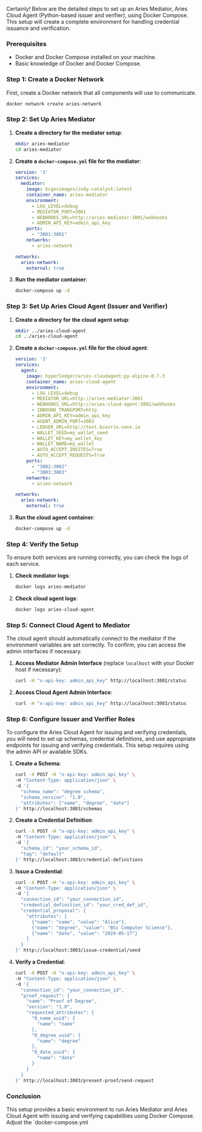 Certainly! Below are the detailed steps to set up an Aries Mediator, Aries Cloud Agent (Python-based issuer and verifier), using Docker Compose. This setup will create a complete environment for handling credential issuance and verification.

### Prerequisites
- Docker and Docker Compose installed on your machine.
- Basic knowledge of Docker and Docker Compose.

### Step 1: Create a Docker Network
First, create a Docker network that all components will use to communicate.

```sh
docker network create aries-network
```

### Step 2: Set Up Aries Mediator
1. **Create a directory for the mediator setup**:
   ```sh
   mkdir aries-mediator
   cd aries-mediator
   ```

2. **Create a `docker-compose.yml` file for the mediator**:
   ```yaml
   version: '3'
   services:
     mediator:
       image: bcgovimages/indy-catalyst:latest
       container_name: aries-mediator
       environment:
         - LOG_LEVEL=debug
         - MEDIATOR_PORT=3001
         - WEBHOOKS_URL=http://aries-mediator:3001/webhooks
         - ADMIN_API_KEY=admin_api_key
       ports:
         - "3001:3001"
       networks:
         - aries-network

   networks:
     aries-network:
       external: true
   ```

3. **Run the mediator container**:
   ```sh
   docker-compose up -d
   ```

### Step 3: Set Up Aries Cloud Agent (Issuer and Verifier)
1. **Create a directory for the cloud agent setup**:
   ```sh
   mkdir ../aries-cloud-agent
   cd ../aries-cloud-agent
   ```

2. **Create a `docker-compose.yml` file for the cloud agent**:
   ```yaml
   version: '3'
   services:
     agent:
       image: hyperledger/aries-cloudagent:py-alpine-0.7.3
       container_name: aries-cloud-agent
       environment:
         - LOG_LEVEL=debug
         - MEDIATOR_URL=http://aries-mediator:3001
         - WEBHOOKS_URL=http://aries-cloud-agent:3002/webhooks
         - INBOUND_TRANSPORT=http
         - ADMIN_API_KEY=admin_api_key
         - AGENT_ADMIN_PORT=3003
         - LEDGER_URL=http://test.bcovrin.vonx.io
         - WALLET_SEED=my_wallet_seed
         - WALLET_KEY=my_wallet_key
         - WALLET_NAME=my_wallet
         - AUTO_ACCEPT_INVITES=True
         - AUTO_ACCEPT_REQUESTS=True
       ports:
         - "3002:3002"
         - "3003:3003"
       networks:
         - aries-network

   networks:
     aries-network:
       external: true
   ```

3. **Run the cloud agent container**:
   ```sh
   docker-compose up -d
   ```

### Step 4: Verify the Setup
To ensure both services are running correctly, you can check the logs of each service.

1. **Check mediator logs**:
   ```sh
   docker logs aries-mediator
   ```

2. **Check cloud agent logs**:
   ```sh
   docker logs aries-cloud-agent
   ```

### Step 5: Connect Cloud Agent to Mediator
The cloud agent should automatically connect to the mediator if the environment variables are set correctly. To confirm, you can access the admin interfaces if necessary.

1. **Access Mediator Admin Interface** (replace `localhost` with your Docker host if necessary):
   ```sh
   curl -H "x-api-key: admin_api_key" http://localhost:3001/status
   ```

2. **Access Cloud Agent Admin Interface**:
   ```sh
   curl -H "x-api-key: admin_api_key" http://localhost:3003/status
   ```

### Step 6: Configure Issuer and Verifier Roles
To configure the Aries Cloud Agent for issuing and verifying credentials, you will need to set up schemas, credential definitions, and use appropriate endpoints for issuing and verifying credentials. This setup requires using the admin API or available SDKs.

1. **Create a Schema**:
   ```sh
   curl -X POST -H "x-api-key: admin_api_key" \
   -H "Content-Type: application/json" \
   -d '{
     "schema_name": "degree schema",
     "schema_version": "1.0",
     "attributes": ["name", "degree", "date"]
   }' http://localhost:3003/schemas
   ```

2. **Create a Credential Definition**:
   ```sh
   curl -X POST -H "x-api-key: admin_api_key" \
   -H "Content-Type: application/json" \
   -d '{
     "schema_id": "your_schema_id",
     "tag": "default"
   }' http://localhost:3003/credential-definitions
   ```

3. **Issue a Credential**:
   ```sh
   curl -X POST -H "x-api-key: admin_api_key" \
   -H "Content-Type: application/json" \
   -d '{
     "connection_id": "your_connection_id",
     "credential_definition_id": "your_cred_def_id",
     "credential_proposal": {
       "attributes": [
         {"name": "name", "value": "Alice"},
         {"name": "degree", "value": "BSc Computer Science"},
         {"name": "date", "value": "2024-05-17"}
       ]
     }
   }' http://localhost:3003/issue-credential/send
   ```

4. **Verify a Credential**:
   ```sh
   curl -X POST -H "x-api-key: admin_api_key" \
   -H "Content-Type: application/json" \
   -d '{
     "connection_id": "your_connection_id",
     "proof_request": {
       "name": "Proof of Degree",
       "version": "1.0",
       "requested_attributes": {
         "0_name_uuid": {
           "name": "name"
         },
         "0_degree_uuid": {
           "name": "degree"
         },
         "0_date_uuid": {
           "name": "date"
         }
       }
     }
   }' http://localhost:3003/present-proof/send-request
   ```

### Conclusion
This setup provides a basic environment to run Aries Mediator and Aries Cloud Agent with issuing and verifying capabilities using Docker Compose. Adjust the `docker-compose.yml
